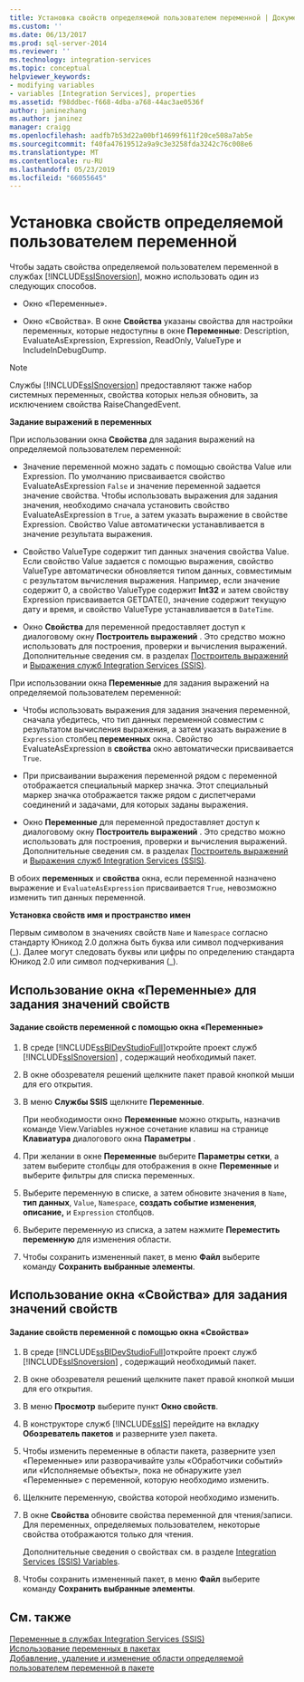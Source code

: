 ```yaml
---
title: Установка свойств определяемой пользователем переменной | Документация Майкрософт
ms.custom: ''
ms.date: 06/13/2017
ms.prod: sql-server-2014
ms.reviewer: ''
ms.technology: integration-services
ms.topic: conceptual
helpviewer_keywords:
- modifying variables
- variables [Integration Services], properties
ms.assetid: f98ddbec-f668-4dba-a768-44ac3ae0536f
author: janinezhang
ms.author: janinez
manager: craigg
ms.openlocfilehash: aadfb7b53d22a00bf14699f611f20ce508a7ab5e
ms.sourcegitcommit: f40fa47619512a9a9c3e3258fda3242c76c008e6
ms.translationtype: MT
ms.contentlocale: ru-RU
ms.lasthandoff: 05/23/2019
ms.locfileid: "66055645"
---
```

# <a name="set-the-properties-of-a-user-defined-variable"></a>Установка свойств определяемой пользователем переменной
  Чтобы задать свойства определяемой пользователем переменной в службах [!INCLUDE[ssISnoversion](../includes/ssisnoversion-md.md)], можно использовать один из следующих способов.  
  
-   Окно «Переменные».  
  
-   Окно «Свойства». В окне **Свойства** указаны свойства для настройки переменных, которые недоступны в окне **Переменные**: Description, EvaluateAsExpression, Expression, ReadOnly, ValueType и IncludeInDebugDump.  
  
> [!NOTE]  
>  Службы [!INCLUDE[ssISnoversion](../includes/ssisnoversion-md.md)] предоставляют также набор системных переменных, свойства которых нельзя обновить, за исключением свойства RaiseChangedEvent.  
  
 **Задание выражений в переменных**  
  
 При использовании окна **Свойства** для задания выражений на определяемой пользователем переменной:  
  
-   Значение переменной можно задать с помощью свойства Value или Expression. По умолчанию присваивается свойство EvaluateAsExpression `False` и значение переменной задается значение свойства. Чтобы использовать выражения для задания значения, необходимо сначала установить свойство EvaluateAsExpression в `True`, а затем указать выражение в свойстве Expression. Свойство Value автоматически устанавливается в значение результата выражения.  
  
-   Свойство ValueType содержит тип данных значения свойства Value. Если свойство Value задается с помощью выражения, свойство ValueType автоматически обновляется типом данных, совместимым с результатом вычисления выражения. Например, если значение содержит 0, а свойство ValueType содержит **Int32** и затем свойству Expression присваивается GETDATE(), значение содержит текущую дату и время, и свойство ValueType устанавливается в `DateTime`.  
  
-   Окно **Свойства** для переменной предоставляет доступ к диалоговому окну **Построитель выражений** . Это средство можно использовать для построения, проверки и вычисления выражений. Дополнительные сведения см. в разделах [Построитель выражений](expressions/expression-builder.md) и [Выражения служб Integration Services (SSIS)](expressions/integration-services-ssis-expressions.md).  
  
 При использовании окна **Переменные** для задания выражений на определяемой пользователем переменной:  
  
-   Чтобы использовать выражения для задания значения переменной, сначала убедитесь, что тип данных переменной совместим с результатом вычисления выражения, а затем указать выражение в `Expression` столбец **переменных** окна. Свойство EvaluateAsExpression в **свойства** окно автоматически присваивается `True`.  
  
-   При присваивании выражения переменной рядом с переменной отображается специальный маркер значка. Этот специальный маркер значка отображается также рядом с диспетчерами соединений и задачами, для которых заданы выражения.  
  
-   Окно **Переменные** для переменной предоставляет доступ к диалоговому окну **Построитель выражений** . Это средство можно использовать для построения, проверки и вычисления выражений. Дополнительные сведения см. в разделах [Построитель выражений](expressions/expression-builder.md) и [Выражения служб Integration Services (SSIS)](expressions/integration-services-ssis-expressions.md).  
  
 В обоих **переменных** и **свойства** окна, если переменной назначено выражение и `EvaluateAsExpression` присваивается `True`, невозможно изменить тип данных переменной.  
  
 **Установка свойств имя и пространство имен**  
  
 Первым символом в значениях свойств `Name` и `Namespace` согласно стандарту Юникод 2.0 должна быть буква или символ подчеркивания (_). Далее могут следовать буквы или цифры по определению стандарта Юникод 2.0 или символ подчеркивания (\_).  
  
## <a name="using-the-variables-window-to-set-properties"></a>Использование окна «Переменные» для задания значений свойств  
  
#### <a name="to-set-the-properties-of-a-variable-by-using-the-variables-window"></a>Задание свойств переменной с помощью окна «Переменные»  
  
1.  В среде [!INCLUDE[ssBIDevStudioFull](../includes/ssbidevstudiofull-md.md)]откройте проект служб [!INCLUDE[ssISnoversion](../includes/ssisnoversion-md.md)] , содержащий необходимый пакет.  
  
2.  В окне обозревателя решений щелкните пакет правой кнопкой мыши для его открытия.  
  
3.  В меню **Службы SSIS** щелкните **Переменные**.  
  
     При необходимости окно **Переменные** можно открыть, назначив команде View.Variables нужное сочетание клавиш на странице **Клавиатура** диалогового окна **Параметры** .  
  
4.  При желании в окне **Переменные** выберите **Параметры сетки**, а затем выберите столбцы для отображения в окне **Переменные** и выберите фильтры для списка переменных.  
  
5.  Выберите переменную в списке, а затем обновите значения в `Name`, **тип данных**, `Value`, `Namespace`, **создать событие изменения**, **описание,** и `Expression` столбцов.  
  
6.  Выберите переменную из списка, а затем нажмите **Переместить переменную** для изменения области.  
  
7.  Чтобы сохранить измененный пакет, в меню **Файл** выберите команду **Сохранить выбранные элементы**.  
  
## <a name="using-the-properties-window-to-set-properties"></a>Использование окна «Свойства» для задания значений свойств  
  
#### <a name="to-set-the-properties-of-a-variable-by-using-the-properties-window"></a>Задание свойств переменной с помощью окна «Свойства»  
  
1.  В среде [!INCLUDE[ssBIDevStudioFull](../includes/ssbidevstudiofull-md.md)]откройте проект служб [!INCLUDE[ssISnoversion](../includes/ssisnoversion-md.md)] , содержащий необходимый пакет.  
  
2.  В окне обозревателя решений щелкните пакет правой кнопкой мыши для его открытия.  
  
3.  В меню **Просмотр** выберите пункт **Окно свойств**.  
  
4.  В конструкторе служб [!INCLUDE[ssIS](../includes/ssis-md.md)] перейдите на вкладку **Обозреватель пакетов** и разверните узел пакета.  
  
5.  Чтобы изменить переменные в области пакета, разверните узел «Переменные» или разворачивайте узлы «Обработчики событий» или «Исполняемые объекты», пока не обнаружите узел «Переменные» с переменной, которую необходимо изменить.  
  
6.  Щелкните переменную, свойства которой необходимо изменить.  
  
7.  В окне **Свойства** обновите свойства переменной для чтения/записи. Для переменных, определяемых пользователем, некоторые свойства отображаются только для чтения.  
  
     Дополнительные сведения о свойствах см. в разделе [Integration Services &#40;SSIS&#41; Variables](integration-services-ssis-variables.md).  
  
8.  Чтобы сохранить измененный пакет, в меню **Файл** выберите команду **Сохранить выбранные элементы**.  
  
## <a name="see-also"></a>См. также  
 [Переменные в службах Integration Services (SSIS)](integration-services-ssis-variables.md)   
 [Использование переменных в пакетах](../../2014/integration-services/use-variables-in-packages.md)   
 [Добавление, удаление и изменение области определяемой пользователем переменной в пакете](../../2014/integration-services/add-delete-change-scope-of-user-defined-variable-in-a-package.md)  
  
  
